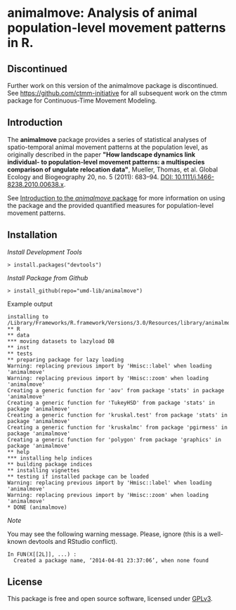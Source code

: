 animalmove: Analysis of animal population-level movement patterns in R. 
====

Discontinued
-----------
Further work on this version of the animalmove package is discontinued.  See https://github.com/ctmm-initiative for all subsequent work on the ctmm package for Continuous-Time Movement Modeling.

Introduction
------------

The  **animalmove** package provides a series of statistical analyses of spatio-temporal animal movement patterns at the population level, as originally described in the paper **"How  landscape dynamics link individual- to population-level movement patterns: a multispecies   comparison of ungulate relocation data"**, Mueller, Thomas, et al. Global Ecology and    Biogeography 20, no. 5 (2011): 683–94. [DOI: 10.1111/j.1466-8238.2010.00638.x](http://doi.org/10.1111/j.1466-8238.2010.00638.x).

See [Introduction to the *animalmove* package](vignettes/IntrotoAnimalMove.md) for more information on using the package and the provided quantified measures for population-level movement patterns.

## Installation

*Install Development Tools*

```
> install.packages("devtools")

```

*Install Package from Github*

```
> install_github(repo="umd-lib/animalmove")

```

Example output

```
installing to /Library/Frameworks/R.framework/Versions/3.0/Resources/library/animalmove/libs
** R
** data
*** moving datasets to lazyload DB
** inst
** tests
** preparing package for lazy loading
Warning: replacing previous import by 'Hmisc::label' when loading 'animalmove'
Warning: replacing previous import by 'Hmisc::zoom' when loading 'animalmove'
Creating a generic function for 'aov' from package 'stats' in package 'animalmove'
Creating a generic function for 'TukeyHSD' from package 'stats' in package 'animalmove'
Creating a generic function for 'kruskal.test' from package 'stats' in package 'animalmove'
Creating a generic function for 'kruskalmc' from package 'pgirmess' in package 'animalmove'
Creating a generic function for 'polygon' from package 'graphics' in package 'animalmove'
** help
*** installing help indices
** building package indices
** installing vignettes
** testing if installed package can be loaded
Warning: replacing previous import by 'Hmisc::label' when loading 'animalmove'
Warning: replacing previous import by 'Hmisc::zoom' when loading 'animalmove'
* DONE (animalmove)
```

*Note*

You may see the following warning message. Please, ignore (this is a well-known devtools and RStudio conflict).

```
In FUN(X[[2L]], ...) :
  Created a package name, ‘2014-04-01 23:37:06’, when none found
```
## License

This package is free and open source software, licensed under [GPLv3](https://www.gnu.org/licenses/gpl-3.0-standalone.html).
